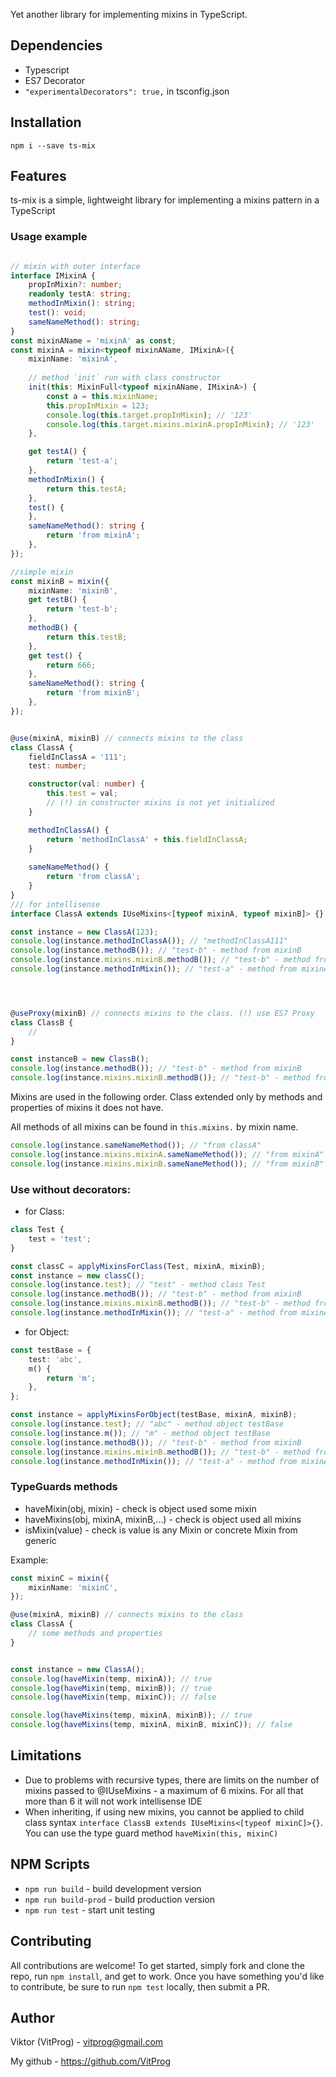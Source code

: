 Yet another library for implementing mixins in TypeScript.

## Dependencies

* Typescript
* ES7 Decorator
* ```"experimentalDecorators": true,``` in tsconfig.json


## Installation

```
npm i --save ts-mix
```

## Features

ts-mix is a simple, lightweight library for implementing a mixins pattern in a TypeScript

### Usage example

```typescript

// mixin with outer interface
interface IMixinA {
    propInMixin?: number;
    readonly testA: string;
    methodInMixin(): string;
    test(): void;
    sameNameMethod(): string;
}
const mixinAName = 'mixinA' as const;
const mixinA = mixin<typeof mixinAName, IMixinA>({
    mixinName: 'mixinA',
    
    // method `init` run with class constructor
    init(this: MixinFull<typeof mixinAName, IMixinA>) {
        const a = this.mixinName;
        this.propInMixin = 123;
        console.log(this.target.propInMixin); // '123'
        console.log(this.target.mixins.mixinA.propInMixin); // '123'
    },

    get testA() {
        return 'test-a';
    },
    methodInMixin() {
        return this.testA;
    },
    test() {
    },
    sameNameMethod(): string {
        return 'from mixinA';
    },
});

//simple mixin
const mixinB = mixin({
    mixinName: 'mixinB',
    get testB() {
        return 'test-b';
    },
    methodB() {
        return this.testB;
    },
    get test() {
        return 666;
    },
    sameNameMethod(): string {
        return 'from mixinB';
    },
});


@use(mixinA, mixinB) // connects mixins to the class
class ClassA {
    fieldInClassA = '111';
    test: number;

    constructor(val: number) {
        this.test = val;
        // (!) in constructor mixins is not yet initialized
    }

    methodInClassA() {
        return 'methodInClassA' + this.fieldInClassA;
    }
    
    sameNameMethod() {
        return 'from classA';
    }
}
/// for intellisense
interface ClassA extends IUseMixins<[typeof mixinA, typeof mixinB]> {}

const instance = new ClassA(123);
console.log(instance.methodInClassA()); // "methodInClassA111"
console.log(instance.methodB()); // "test-b" - method from mixinB
console.log(instance.mixins.mixinB.methodB()); // "test-b" - method from mixinB
console.log(instance.methodInMixin()); // "test-a" - method from mixinA




@useProxy(mixinB) // connects mixins to the class. (!) use ES7 Proxy
class ClassB {
    //
}

const instanceB = new ClassB();
console.log(instance.methodB()); // "test-b" - method from mixinB
console.log(instance.mixins.mixinB.methodB()); // "test-b" - method from mixinB
```



Mixins are used in the following order.
Class extended only by methods and properties of mixins it does not have.


All methods of all mixins can be found in ``this.mixins.`` by mixin name.

```typescript
console.log(instance.sameNameMethod()); // "from classA"
console.log(instance.mixins.mixinA.sameNameMethod()); // "from mixinA"
console.log(instance.mixins.mixinB.sameNameMethod()); // "from mixinB"
```


### Use without decorators:
- for Class:
```typescript
class Test {
    test = 'test';
}

const classC = applyMixinsForClass(Test, mixinA, mixinB);
const instance = new classC();
console.log(instance.test); // "test" - method class Test
console.log(instance.methodB()); // "test-b" - method from mixinB
console.log(instance.mixins.mixinB.methodB()); // "test-b" - method from mixinB
console.log(instance.methodInMixin()); // "test-a" - method from mixinA
```

- for Object:
```typescript
const testBase = {
    test: 'abc',
    m() {
        return 'm';
    },
};

const instance = applyMixinsForObject(testBase, mixinA, mixinB);
console.log(instance.test); // "abc" - method object testBase
console.log(instance.m()); // "m" - method object testBase
console.log(instance.methodB()); // "test-b" - method from mixinB
console.log(instance.mixins.mixinB.methodB()); // "test-b" - method from mixinB
console.log(instance.methodInMixin()); // "test-a" - method from mixinA
```

### TypeGuards methods
- haveMixin(obj, mixin) - check is object used some mixin
- haveMixins(obj, mixinA, mixinB,...) - check is object used all mixins
- isMixin<Mixin>(value) - check is value is any Mixin or concrete Mixin from generic

Example:
```typescript
const mixinC = mixin({
    mixinName: 'mixinC',
});

@use(mixinA, mixinB) // connects mixins to the class
class ClassA {
    // some methods and properties
}


const instance = new ClassA();
console.log(haveMixin(temp, mixinA)); // true
console.log(haveMixin(temp, mixinB)); // true
console.log(haveMixin(temp, mixinC)); // false

console.log(haveMixins(temp, mixinA, mixinB)); // true
console.log(haveMixins(temp, mixinA, mixinB, mixinC)); // false
```

## Limitations
- Due to problems with recursive types, there are limits on the number of mixins passed to @IUseMixins - a maximum of 6 mixins. For all that more than 6 it will not work intellisense IDE
- When inheriting, if using new mixins, you cannot be applied to child class syntax ```interface ClassB extends IUseMixins<[typeof mixinC]>{}```. You can use the type guard method ```haveMixin(this, mixinC)```

## NPM Scripts

- ``npm run build`` - build development version
- ``npm run build-prod`` - build production version
- ``npm run test`` - start unit testing

## Contributing

All contributions are welcome!
To get started, simply fork and clone the repo, run ``npm install``, and get to work.
Once you have something you'd like to contribute, be sure to run ``npm test`` locally, then submit a PR.

## Author

Viktor (VitProg) - vitprog@gmail.com

My github - https://github.com/VitProg
